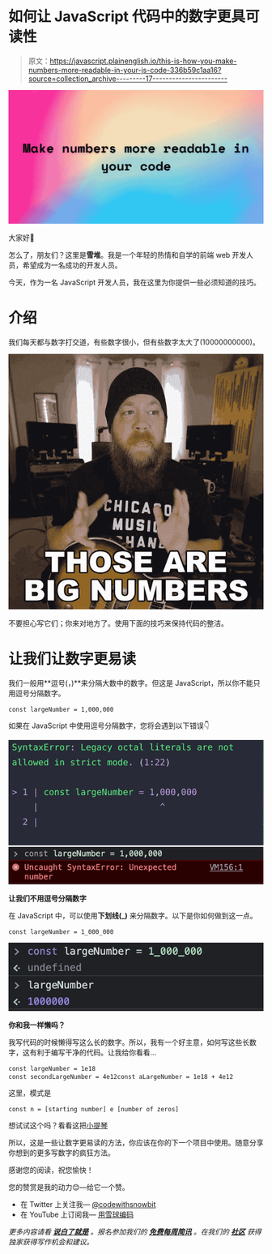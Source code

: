 # 如何让 JavaScript 代码中的数字更具可读性

> 原文：<https://javascript.plainenglish.io/this-is-how-you-make-numbers-more-readable-in-your-js-code-336b59c1aa16?source=collection_archive---------17----------------------->

![](img/72dad0762647373b7e8a326ebbd4828a.png)

大家好👋

怎么了，朋友们？这里是**雪堆**。我是一个年轻的热情和自学的前端 web 开发人员，希望成为一名成功的开发人员。

今天，作为一名 JavaScript 开发人员，我在这里为你提供一些必须知道的技巧。

# 介绍

我们每天都与数字打交道，有些数字很小，但有些数字太大了(10000000000)。

![](img/a9fe17a1acb07c1b9da02a1de0082881.png)

不要担心写它们；你来对地方了。使用下面的技巧来保持代码的整洁。

# 让我们让数字更易读

我们一般用**逗号(，)**来分隔大数中的数字。但这是 JavaScript，所以你不能只用逗号分隔数字。

```
const largeNumber = 1,000,000 
```

如果在 JavaScript 中使用逗号分隔数字，您将会遇到以下错误👇

![](img/d5bfea9f0469d450ab21ce6086b671b1.png)![](img/c8c0736f8b5a54621b622c3e7fba8156.png)

**让我们不用逗号分隔数字**

在 JavaScript 中，可以使用**下划线(_)** 来分隔数字。以下是你如何做到这一点。

```
const largeNumber = 1_000_000
```

![](img/dd01ba351397a3c3ad6adb0892c2cfc2.png)

**你和我一样懒吗？**

我写代码的时候懒得写这么长的数字。所以，我有一个好主意，如何写这些长数字，这有利于编写干净的代码。让我给你看看…

```
const largeNumber = 1e18
const secondLargeNumber = 4e12const aLargeNumber = 1e18 + 4e12
```

这里，模式是

```
const n = [starting number] e [number of zeros]
```

想试试这个吗？看看这把[小提琴](https://jsfiddle.net/mv6gs7tw/)

所以，这是一些让数字更易读的方法，你应该在你的下一个项目中使用。随意分享你想到的更多写数字的疯狂方法。

感谢您的阅读，祝您愉快！

您的赞赏是我的动力😊—给它一个赞。

*   在 Twitter 上关注我— [@codewithsnowbit](https://twitter.com/codewithsnowbit)
*   在 YouTube 上订阅我— [用雪球编码](https://www.youtube.com/channel/UCNTKqF1vhFYX_v0ERnUa1RQ?view_as=subscriber&sub_confirmation=1)

*更多内容请看* [***说白了就是***](http://plainenglish.io/) *。报名参加我们的* [***免费每周简讯***](http://newsletter.plainenglish.io/) *。在我们的* [***社区***](https://discord.gg/GtDtUAvyhW) *获得独家获得写作机会和建议。*